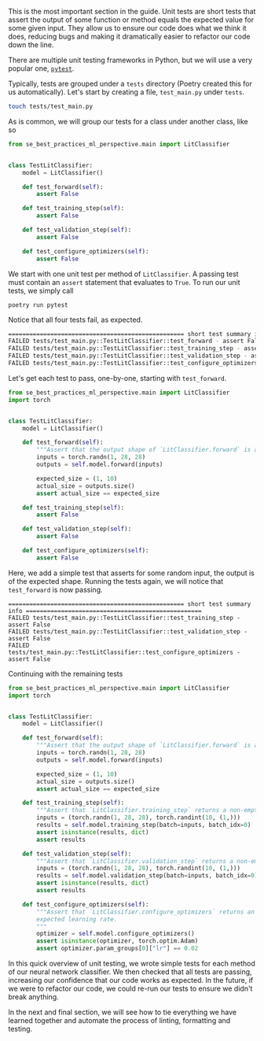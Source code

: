 This is the most important section in the guide. Unit tests are short tests that assert the output of some function or method equals the expected value for some given input. They allow us to ensure our code does what we think it does, reducing bugs and making it dramatically easier to refactor our code down the line.

There are multiple unit testing frameworks in Python, but we will use a very popular one, [`pytest`](https://docs.pytest.org/en/latest/).

Typically, tests are grouped under a `tests` directory (Poetry created this for us automatically). Let's start by creating a file, `test_main.py` under `tests`.

```bash
touch tests/test_main.py
```

As is common, we will group our tests for a class under another class, like so

```python
from se_best_practices_ml_perspective.main import LitClassifier


class TestLitClassifier:
    model = LitClassifier()

    def test_forward(self):
        assert False

    def test_training_step(self):
        assert False

    def test_validation_step(self):
        assert False

    def test_configure_optimizers(self):
        assert False
```

We start with one unit test per method of `LitClassifier`. A passing test must contain an `assert` statement that evaluates to `True`. To run our unit tests, we simply call

```
poetry run pytest
```

Notice that all four tests fail, as expected.

```bash
================================================== short test summary info ==================================================
FAILED tests/test_main.py::TestLitClassifier::test_forward - assert False
FAILED tests/test_main.py::TestLitClassifier::test_training_step - assert False
FAILED tests/test_main.py::TestLitClassifier::test_validation_step - assert False
FAILED tests/test_main.py::TestLitClassifier::test_configure_optimizers - assert False
```

Let's get each test to pass, one-by-one, starting with `test_forward`.

``` python hl_lines="9 10 11 12 13 14 15"
from se_best_practices_ml_perspective.main import LitClassifier
import torch


class TestLitClassifier:
    model = LitClassifier()

    def test_forward(self):
        """Assert that the output shape of `LitClassifier.forward` is as expected."""
        inputs = torch.randn(1, 28, 28)
        outputs = self.model.forward(inputs)

        expected_size = (1, 10)
        actual_size = outputs.size()
        assert actual_size == expected_size

    def test_training_step(self):
        assert False

    def test_validation_step(self):
        assert False

    def test_configure_optimizers(self):
        assert False
```

Here, we add a simple test that asserts for some random input, the output is of the expected shape. Running the tests again, we will notice that `test_forward` is now passing.

```
================================================== short test summary info ==================================================
FAILED tests/test_main.py::TestLitClassifier::test_training_step - assert False
FAILED tests/test_main.py::TestLitClassifier::test_validation_step - assert False
FAILED tests/test_main.py::TestLitClassifier::test_configure_optimizers - assert False
```

Continuing with the remaining tests


``` python hl_lines="18 19 20 21 22 25 26 27 28 29 32 33 34 35 36 37"
from se_best_practices_ml_perspective.main import LitClassifier
import torch


class TestLitClassifier:
    model = LitClassifier()

    def test_forward(self):
        """Assert that the output shape of `LitClassifier.forward` is as expected."""
        inputs = torch.randn(1, 28, 28)
        outputs = self.model.forward(inputs)

        expected_size = (1, 10)
        actual_size = outputs.size()
        assert actual_size == expected_size

    def test_training_step(self):
        """Assert that `LitClassifier.training_step` returns a non-empty dictionary."""
        inputs = (torch.randn(1, 28, 28), torch.randint(10, (1,)))
        results = self.model.training_step(batch=inputs, batch_idx=0)
        assert isinstance(results, dict)
        assert results

    def test_validation_step(self):
        """Assert that `LitClassifier.validation_step` returns a non-empty dictionary."""
        inputs = (torch.randn(1, 28, 28), torch.randint(10, (1,)))
        results = self.model.validation_step(batch=inputs, batch_idx=0)
        assert isinstance(results, dict)
        assert results

    def test_configure_optimizers(self):
        """Assert that `LitClassifier.configure_optimizers` returns an Adam optimizer with the
        expected learning rate.
        """
        optimizer = self.model.configure_optimizers()
        assert isinstance(optimizer, torch.optim.Adam)
        assert optimizer.param_groups[0]["lr"] == 0.02
```

In this quick overview of unit testing, we wrote simple tests for each method of our neural network classifier. We then checked that all tests are passing, increasing our confidence that our code works as expected. In the future, if we were to refactor our code, we could re-run our tests to ensure we didn't break anything.

In the next and final section, we will see how to tie everything we have learned together and automate the process of linting, formatting and testing.